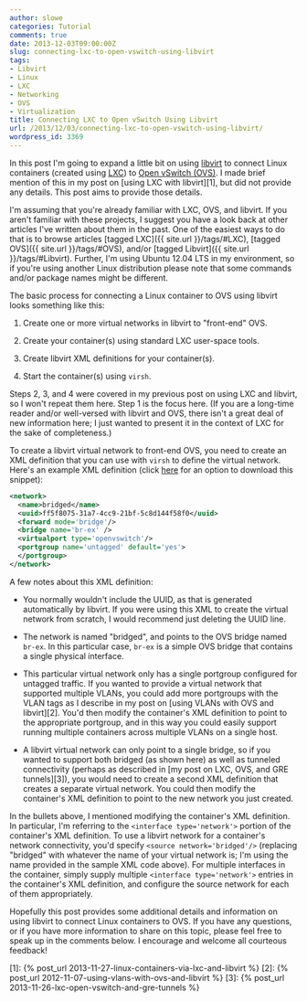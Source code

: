 ```yaml
---
author: slowe
categories: Tutorial
comments: true
date: 2013-12-03T09:00:00Z
slug: connecting-lxc-to-open-vswitch-using-libvirt
tags:
- Libvirt
- Linux
- LXC
- Networking
- OVS
- Virtualization
title: Connecting LXC to Open vSwitch Using Libvirt
url: /2013/12/03/connecting-lxc-to-open-vswitch-using-libvirt/
wordpress_id: 3369
---
```


In this post I'm going to expand a little bit on using [libvirt](http://libvirt.org/) to connect Linux containers (created using [LXC](http://linuxcontainers.org/)) to [Open vSwitch (OVS)](http://openvswitch.org/). I made brief mention of this in my post on [using LXC with libvirt][1], but did not provide any details. This post aims to provide those details.

I'm assuming that you're already familiar with LXC, OVS, and libvirt. If you aren't familiar with these projects, I suggest you have a look back at other articles I've written about them in the past. One of the easiest ways to do that is to browse articles [tagged LXC]({{ site.url }}/tags/#LXC), [tagged OVS]({{ site.url }}/tags/#OVS), and/or [tagged Libvirt]({{ site.url }}/tags/#Libvirt). Further, I'm using Ubuntu 12.04 LTS in my environment, so if you're using another Linux distribution please note that some commands and/or package names might be different.

The basic process for connecting a Linux container to OVS using libvirt looks something like this:

1. Create one or more virtual networks in libvirt to "front-end" OVS.

2. Create your container(s) using standard LXC user-space tools.

3. Create libvirt XML definitions for your container(s).

4. Start the container(s) using `virsh`.

Steps 2, 3, and 4 were covered in my previous post on using LXC and libvirt, so I won't repeat them here. Step 1 is the focus here. (If you are a long-time reader and/or well-versed with libvirt and OVS, there isn't a great deal of new information here; I just wanted to present it in the context of LXC for the sake of completeness.)

To create a libvirt virtual network to front-end OVS, you need to create an XML definition that you can use with `virsh` to define the virtual network. Here's an example XML definition (click [here](https://gist.github.com/lowescott/7748398) for an option to download this snippet):

``` xml
<network>
  <name>bridged</name>
  <uuid>ff5f8075-31a7-4cc9-21bf-5c8d144f58f0</uuid>
  <forward mode='bridge'/>
  <bridge name='br-ex' />
  <virtualport type='openvswitch'/>
  <portgroup name='untagged' default='yes'>
  </portgroup>
</network>
```

A few notes about this XML definition:

* You normally wouldn't include the UUID, as that is generated automatically by libvirt. If you were using this XML to create the virtual network from scratch, I would recommend just deleting the UUID line.

* The network is named "bridged", and points to the OVS bridge named `br-ex`. In this particular case, `br-ex` is a simple OVS bridge that contains a single physical interface.

* This particular virtual network only has a single portgroup configured for untagged traffic. If you wanted to provide a virtual network that supported multiple VLANs, you could add more portgroups with the VLAN tags as I describe in my post on [using VLANs with OVS and libvirt][2]. You'd then modify the container's XML definition to point to the appropriate portgroup, and in this way you could easily support running multiple containers across multiple VLANs on a single host.

* A libvirt virtual network can only point to a single bridge, so if you wanted to support both bridged (as shown here) as well as tunneled connectivity (perhaps as described in [my post on LXC, OVS, and GRE tunnels][3]), you would need to create a second XML definition that creates a separate virtual network. You could then modify the container's XML definition to point to the new network you just created.

In the bullets above, I mentioned modifying the container's XML definition. In particular, I'm referring to the `<interface type='network'>` portion of the container's XML definition. To use a libvirt network for a container's network connectivity, you'd specify `<source network='bridged'/>` (replacing "bridged" with whatever the name of your virtual network is; I'm using the name provided in the sample XML code above). For multiple interfaces in the container, simply supply multiple `<interface type='network'>` entries in the container's XML definition, and configure the source network for each of them appropriately.

Hopefully this post provides some additional details and information on using libvirt to connect Linux containers to OVS. If you have any questions, or if you have more information to share on this topic, please feel free to speak up in the comments below. I encourage and welcome all courteous feedback!

[1]: {% post_url 2013-11-27-linux-containers-via-lxc-and-libvirt %}
[2]: {% post_url 2012-11-07-using-vlans-with-ovs-and-libvirt %}
[3]: {% post_url 2013-11-26-lxc-open-vswitch-and-gre-tunnels %}
